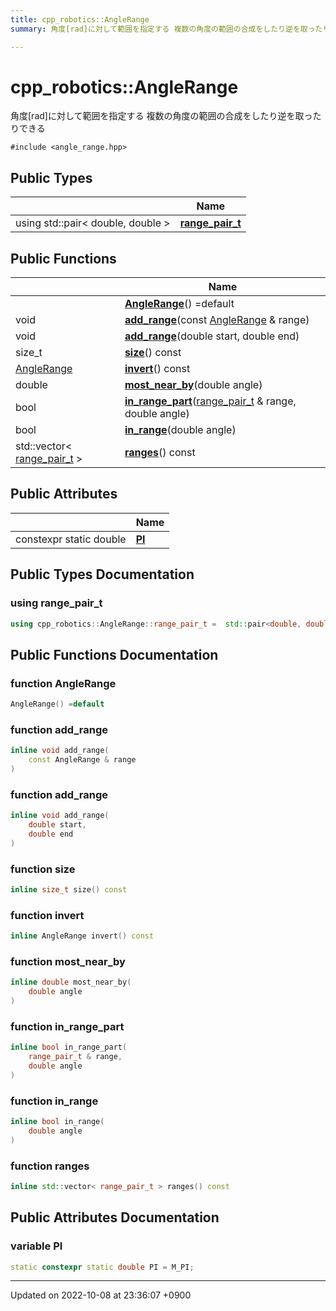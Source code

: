 ```yaml
---
title: cpp_robotics::AngleRange
summary: 角度[rad]に対して範囲を指定する 複数の角度の範囲の合成をしたり逆を取ったりできる 

---
```


# cpp_robotics::AngleRange



角度[rad]に対して範囲を指定する 複数の角度の範囲の合成をしたり逆を取ったりできる 


`#include <angle_range.hpp>`

## Public Types

|                | Name           |
| -------------- | -------------- |
| using std::pair< double, double > | **[range_pair_t](/cpp_robotics/doxybook/Classes/classcpp__robotics_1_1AngleRange/#using-range-pair-t)**  |

## Public Functions

|                | Name           |
| -------------- | -------------- |
| | **[AngleRange](/cpp_robotics/doxybook/Classes/classcpp__robotics_1_1AngleRange/#function-anglerange)**() =default |
| void | **[add_range](/cpp_robotics/doxybook/Classes/classcpp__robotics_1_1AngleRange/#function-add-range)**(const [AngleRange](/cpp_robotics/doxybook/Classes/classcpp__robotics_1_1AngleRange/) & range) |
| void | **[add_range](/cpp_robotics/doxybook/Classes/classcpp__robotics_1_1AngleRange/#function-add-range)**(double start, double end) |
| size_t | **[size](/cpp_robotics/doxybook/Classes/classcpp__robotics_1_1AngleRange/#function-size)**() const |
| [AngleRange](/cpp_robotics/doxybook/Classes/classcpp__robotics_1_1AngleRange/) | **[invert](/cpp_robotics/doxybook/Classes/classcpp__robotics_1_1AngleRange/#function-invert)**() const |
| double | **[most_near_by](/cpp_robotics/doxybook/Classes/classcpp__robotics_1_1AngleRange/#function-most-near-by)**(double angle) |
| bool | **[in_range_part](/cpp_robotics/doxybook/Classes/classcpp__robotics_1_1AngleRange/#function-in-range-part)**([range_pair_t](/cpp_robotics/doxybook/Classes/classcpp__robotics_1_1AngleRange/#using-range-pair-t) & range, double angle) |
| bool | **[in_range](/cpp_robotics/doxybook/Classes/classcpp__robotics_1_1AngleRange/#function-in-range)**(double angle) |
| std::vector< [range_pair_t](/cpp_robotics/doxybook/Classes/classcpp__robotics_1_1AngleRange/#using-range-pair-t) > | **[ranges](/cpp_robotics/doxybook/Classes/classcpp__robotics_1_1AngleRange/#function-ranges)**() const |

## Public Attributes

|                | Name           |
| -------------- | -------------- |
| constexpr static double | **[PI](/cpp_robotics/doxybook/Classes/classcpp__robotics_1_1AngleRange/#variable-pi)**  |

## Public Types Documentation

### using range_pair_t

```cpp
using cpp_robotics::AngleRange::range_pair_t =  std::pair<double, double>;
```


## Public Functions Documentation

### function AngleRange

```cpp
AngleRange() =default
```


### function add_range

```cpp
inline void add_range(
    const AngleRange & range
)
```


### function add_range

```cpp
inline void add_range(
    double start,
    double end
)
```


### function size

```cpp
inline size_t size() const
```


### function invert

```cpp
inline AngleRange invert() const
```


### function most_near_by

```cpp
inline double most_near_by(
    double angle
)
```


### function in_range_part

```cpp
inline bool in_range_part(
    range_pair_t & range,
    double angle
)
```


### function in_range

```cpp
inline bool in_range(
    double angle
)
```


### function ranges

```cpp
inline std::vector< range_pair_t > ranges() const
```


## Public Attributes Documentation

### variable PI

```cpp
static constexpr static double PI = M_PI;
```


-------------------------------

Updated on 2022-10-08 at 23:36:07 +0900